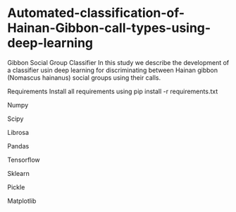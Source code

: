 # Automated-classification-of-Hainan-Gibbon-call-types-using-deep-learning
Gibbon Social Group Classifier
In this study we describe the development of a classifier usin deep learning for discriminating between Hainan gibbon (Nomascus hainanus) social groups using their calls. 

Requirements
Install all requirements using pip install -r requirements.txt

Numpy

Scipy

Librosa

Pandas

Tensorflow

Sklearn

Pickle

Matplotlib
